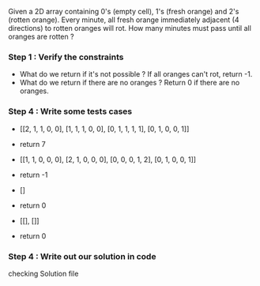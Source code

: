 Given a 2D array containing 0's (empty cell),
1's (fresh orange) and 2's (rotten orange).
Every minute, all fresh orange immediately adjacent (4 directions)
to rotten oranges will rot.
How many minutes must pass until all oranges are rotten ?

### Step 1 : Verify the constraints
- What do we return if it's not possible ? If all oranges can't rot, return -1.
- What do we return if there are no oranges ? Return 0 if there are no oranges.

### Step 4 : Write some tests cases
- [[2, 1, 1, 0, 0],
  [1, 1, 1, 0, 0],
  [0, 1, 1, 1, 1],
  [0, 1, 0, 0, 1]]
- return 7

- [[1, 1, 0, 0, 0],
  [2, 1, 0, 0, 0],
  [0, 0, 0, 1, 2],
  [0, 1, 0, 0, 1]]
- return -1

- []
- return 0

- [[], []]
- return 0

### Step 4 : Write out our solution in code
checking Solution file 